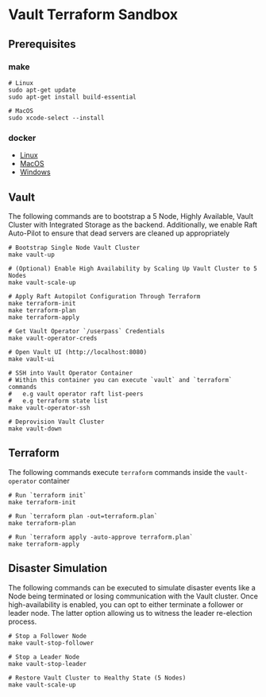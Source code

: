 # Vault Terraform Sandbox

## Prerequisites

### make

```
# Linux
sudo apt-get update
sudo apt-get install build-essential

# MacOS
sudo xcode-select --install
```

### docker

- [Linux](https://docs.docker.com/desktop/install/linux-install/)
- [MacOS](https://docs.docker.com/desktop/install/mac-install/)
- [Windows](https://docs.docker.com/desktop/install/windows-install/)

## Vault

The following commands are to bootstrap a 5 Node, Highly Available, Vault Cluster
with Integrated Storage as the backend. Additionally, we enable Raft Auto-Pilot
to ensure that dead servers are cleaned up appropriately

```
# Bootstrap Single Node Vault Cluster
make vault-up

# (Optional) Enable High Availability by Scaling Up Vault Cluster to 5 Nodes
make vault-scale-up

# Apply Raft Autopilot Configuration Through Terraform
make terraform-init
make terraform-plan
make terraform-apply

# Get Vault Operator `/userpass` Credentials
make vault-operator-creds

# Open Vault UI (http://localhost:8080)
make vault-ui

# SSH into Vault Operator Container
# Within this container you can execute `vault` and `terraform` commands
#   e.g vault operator raft list-peers
#   e.g terraform state list
make vault-operator-ssh

# Deprovision Vault Cluster
make vault-down
```

## Terraform

The following commands execute `terraform` commands inside the `vault-operator` container

```
# Run `terraform init`
make terraform-init

# Run `terraform plan -out=terraform.plan`
make terraform-plan

# Run `terraform apply -auto-approve terraform.plan`
make terraform-apply
```

## Disaster Simulation

The following commands can be executed to simulate disaster events like a Node being terminated or losing communication with the Vault cluster.
Once high-availability is enabled, you can opt to either terminate a follower or leader node. The latter option allowing us to witness the leader re-election process.
```
# Stop a Follower Node
make vault-stop-follower

# Stop a Leader Node
make vault-stop-leader

# Restore Vault Cluster to Healthy State (5 Nodes)
make vault-scale-up
```

